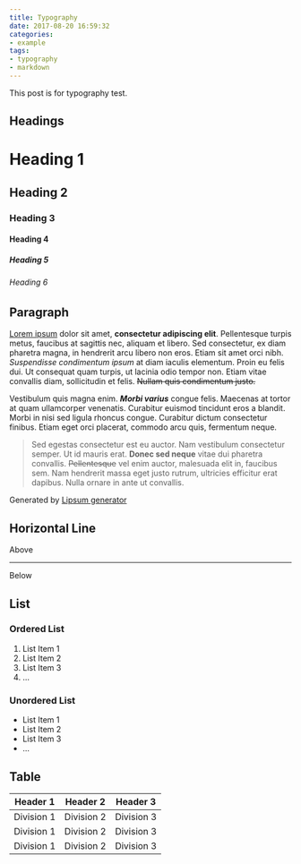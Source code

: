 ```yaml
---
title: Typography
date: 2017-08-20 16:59:32
categories:
- example
tags:
- typography
- markdown
---
```


This post is for typography test.
<!--more-->
## Headings

# Heading 1
## Heading 2
### Heading 3
#### Heading 4
##### Heading 5
###### Heading 6

## Paragraph

[Lorem ipsum](https://en.wikipedia.org/wiki/Lorem_ipsum) dolor sit amet, **consectetur adipiscing elit**. Pellentesque turpis metus, faucibus at sagittis nec, aliquam et libero. Sed consectetur, ex diam pharetra magna, in hendrerit arcu libero non eros. Etiam sit amet orci nibh. *Suspendisse condimentum ipsum* at diam iaculis elementum. Proin eu felis dui. Ut consequat quam turpis, ut lacinia odio tempor non. Etiam vitae convallis diam, sollicitudin et felis. ~~Nullam quis condimentum justo.~~

Vestibulum quis magna enim. **_Morbi varius_** congue felis. Maecenas at tortor at quam ullamcorper venenatis. Curabitur euismod tincidunt eros a blandit. Morbi in nisi sed ligula rhoncus congue. Curabitur dictum consectetur finibus. Etiam eget orci placerat, commodo arcu quis, fermentum neque.

>Sed egestas consectetur est eu auctor. Nam vestibulum consectetur semper. Ut id mauris erat. **Donec sed neque** vitae dui pharetra convallis. ~~Pellentesque~~ vel enim auctor, malesuada elit in, faucibus sem. Nam hendrerit massa eget justo rutrum, ultricies efficitur erat dapibus. Nulla ornare in ante ut convallis.

Generated by [Lipsum generator](http://www.lipsum.com/)

## Horizontal Line

Above

---

Below

## List

### Ordered List

1. List Item 1
2. List Item 2
3. List Item 3
4. ...

### Unordered List

- List Item 1
- List Item 2
- List Item 3
- ...


## Table

| Header 1 | Header 2 | Header 3 |
| - | - | - |
| Division 1 | Division 2 | Division 3 |
| Division 1 | Division 2 | Division 3 |
| Division 1 | Division 2 | Division 3 |
